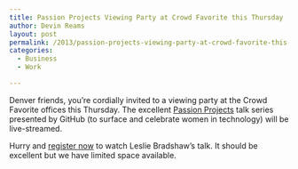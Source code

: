 ```yaml
---
title: Passion Projects Viewing Party at Crowd Favorite this Thursday
author: Devin Reams
layout: post
permalink: /2013/passion-projects-viewing-party-at-crowd-favorite-this-thursday/
categories:
  - Business
  - Work

---
```

Denver friends, you&#8217;re cordially invited to a viewing party at the Crowd Favorite offices this Thursday. The excellent [Passion Projects][1] talk series presented by GitHub (to surface and celebrate women in technology) will be live-streamed.

Hurry and [register now][2] to watch Leslie Bradshaw&#8217;s talk. It should be excellent but we have limited space available.

 [1]: http://passion-projects.github.com
 [2]: https://www.eventbrite.com/event/8356910745